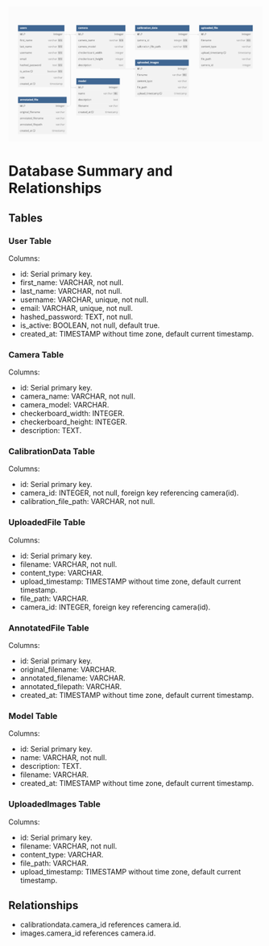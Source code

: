 



![VVS_Database_Schema](project_images/DB_Schema.png)


# Database Summary and Relationships

## Tables

### User Table

Columns:
- id: Serial primary key.
- first_name: VARCHAR, not null.
- last_name: VARCHAR, not null.
- username: VARCHAR, unique, not null.
- email: VARCHAR, unique, not null.
- hashed_password: TEXT, not null.
- is_active: BOOLEAN, not null, default true.
- created_at: TIMESTAMP without time zone, default current timestamp.

### Camera Table

Columns:
- id: Serial primary key.
- camera_name: VARCHAR, not null.
- camera_model: VARCHAR.
- checkerboard_width: INTEGER.
- checkerboard_height: INTEGER.
- description: TEXT.

### CalibrationData Table

Columns:
- id: Serial primary key.
- camera_id: INTEGER, not null, foreign key referencing camera(id).
- calibration_file_path: VARCHAR, not null.

### UploadedFile Table

Columns:
- id: Serial primary key.
- filename: VARCHAR, not null.
- content_type: VARCHAR.
- upload_timestamp: TIMESTAMP without time zone, default current timestamp.
- file_path: VARCHAR.
- camera_id: INTEGER, foreign key referencing camera(id).

### AnnotatedFile Table

Columns:
- id: Serial primary key.
- original_filename: VARCHAR.
- annotated_filename: VARCHAR.
- annotated_filepath: VARCHAR.
- created_at: TIMESTAMP without time zone, default current timestamp.

### Model Table

Columns:
- id: Serial primary key.
- name: VARCHAR, not null.
- description: TEXT.
- filename: VARCHAR.
- created_at: TIMESTAMP without time zone, default current timestamp.

### UploadedImages Table

Columns:
- id: Serial primary key.
- filename: VARCHAR, not null.
- content_type: VARCHAR.
- file_path: VARCHAR.
- upload_timestamp: TIMESTAMP without time zone, default current timestamp.

## Relationships

- calibrationdata.camera_id references camera.id.
- images.camera_id references camera.id.
